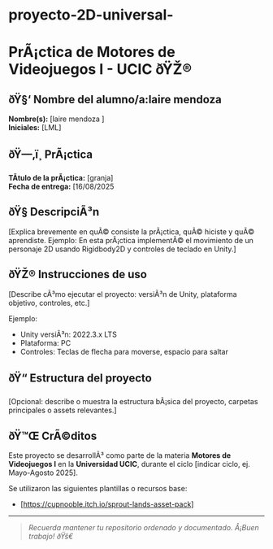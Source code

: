# proyecto-2D-universal-
# PrÃ¡ctica de Motores de Videojuegos I - UCIC ðŸŽ®

## ðŸ§‘ Nombre del alumno/a:laire mendoza 
**Nombre(s):** [laire mendoza ]  
**Iniciales:** [LML]

## ðŸ—‚ï¸ PrÃ¡ctica #
**TÃ­tulo de la prÃ¡ctica:** [granja]  
**Fecha de entrega:** [16/08/2025

## ðŸ§  DescripciÃ³n
[Explica brevemente en quÃ© consiste la prÃ¡ctica, quÃ© hiciste y quÃ© aprendiste. Ejemplo: En esta prÃ¡ctica implementÃ© el movimiento de un personaje 2D usando Rigidbody2D y controles de teclado en Unity.]

## ðŸŽ® Instrucciones de uso
[Describe cÃ³mo ejecutar el proyecto: versiÃ³n de Unity, plataforma objetivo, controles, etc.]

Ejemplo:
- Unity versiÃ³n: 2022.3.x LTS
- Plataforma: PC
- Controles: Teclas de flecha para moverse, espacio para saltar

## ðŸ“ Estructura del proyecto
[Opcional: describe o muestra la estructura bÃ¡sica del proyecto, carpetas principales o assets relevantes.]

## ðŸ™Œ CrÃ©ditos
Este proyecto se desarrollÃ³ como parte de la materia **Motores de Videojuegos I** en la **Universidad UCIC**, durante el ciclo [indicar ciclo, ej. Mayo-Agosto 2025].

Se utilizaron las siguientes plantillas o recursos base:
- [https://cupnooble.itch.io/sprout-lands-asset-pack] 

---

> *Recuerda mantener tu repositorio ordenado y documentado. Â¡Buen trabajo! ðŸš€*
